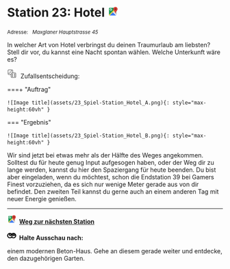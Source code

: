# Station 23: Hotel  <a href="https://www.google.com/maps/dir/?api=1&travelmode=walking&destination=47.7984053,13.0198904"><img src="https://github.com/kipppunkte/kipppunkte/raw/gh-pages/assets/google-maps.svg" width="24" height="24"></a>

<small>Adresse:<em style="margin-left: 10px">Maxglaner Hauptstrasse 45</em></small>



In welcher Art von Hotel verbringst du deinen Traumurlaub am liebsten? Stell dir vor, du kannst eine Nacht spontan wählen. Welche Unterkunft wäre es?
<div class="md-button dice-pic"><img  src="https://github.com/kipppunkte/kipppunkte/raw/gh-pages/assets/rolling-dices.svg" style="height: 1.6em;margin-right :5px;background:white">  Zufallsentscheidung:<span class="dice-resp"/></div>

===+ "Auftrag" 

    ![Image title](assets/23_Spiel-Station_Hotel_A.png){: style="max-height:60vh" }

=== "Ergebnis"

    ![Image title](assets/23_Spiel-Station_Hotel_B.png){: style="max-height:60vh" }


Wir sind jetzt bei etwas mehr als der Hälfte des Weges angekommen. Solltest du für heute genug Input aufgesogen haben, oder der Weg dir zu lange werden, kannst du hier den Spaziergang für heute beenden. Du bist aber eingeladen, wenn du möchtest, schon die Endstation 39 bei Gamers Finest vorzuziehen, da es sich nur wenige Meter gerade aus von dir befindet.
Den zweiten Teil kannst du gerne auch an einem anderen Tag mit neuer Energie genießen.



____

<a href="https://www.google.com/maps/dir/?api=1&travelmode=walking&destination=47.7966933,13.019653"><img src="https://github.com/kipppunkte/kipppunkte/raw/gh-pages/assets/google-maps.svg" style="height: 1.5em;margin-right: 0.5em"></a>**[Weg zur nächsten Station](https://www.google.com/maps/dir/?api=1&travelmode=walking&destination=47.7966933,13.019653)**



<img src="https://github.com/kipppunkte/kipppunkte/raw/gh-pages/assets/eyes.svg" style="height: 1.5em;background: white;margin-right: 0.5em">**Halte Ausschau nach:**

einem modernen Beton-Haus. Gehe an diesem gerade weiter und entdecke, den dazugehörigen Garten.